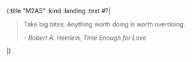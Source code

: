 (:title "M2AS"
  :kind :landing
  :text #?|

> Take big bites. Anything worth doing is worth overdoing.
>
> *- Robert A. Heinlein, Time Enough for Love*

|)

